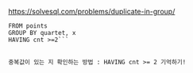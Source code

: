 https://solvesql.com/problems/duplicate-in-group/

```SELECT quartet, x,count(id) AS cnt 
FROM points
GROUP BY quartet, x
HAVING cnt >=2```


중복값이 있는 지 확인하는 방법 : HAVING cnt >= 2 기억하기! 
